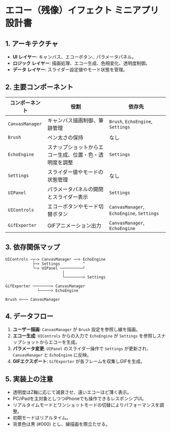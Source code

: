 # エコー（残像）イフェクト ミニアプリ 設計書

## 1. アーキテクチャ
- **UI レイヤー**: キャンバス、エコーボタン、パラメータパネル。
- **ロジック レイヤー**: 描画処理、エコー生成、色相変化、透明度制御。
- **データ レイヤー**: スライダー設定値やモード状態を管理。

## 2. 主要コンポーネント
| コンポーネント | 役割 | 依存先 |
|---------------|------|--------|
| `CanvasManager` | キャンバス描画制御、筆跡管理 | `Brush`, `EchoEngine`, `Settings` |
| `Brush` | ペン太さの保持 | なし |
| `EchoEngine` | スナップショットからエコー生成、位置・色・透明度を調整 | `Settings` |
| `Settings` | スライダー値やモードの状態管理 | なし |
| `UIPanel` | パラメータパネルの開閉とスライダー表示 | `Settings` |
| `UIControls` | エコーボタンやモード切替ボタン | `CanvasManager`, `EchoEngine`, `Settings` |
| `GifExporter` | GIFアニメーション出力 | `CanvasManager`, `EchoEngine` |

## 3. 依存関係マップ
```
UIControls ─┬─> CanvasManager ──> EchoEngine
            ├─> Settings          ^
            └─> UIPanel ──────────┘
                         |
                         └────────> Settings

GifExporter ────────> CanvasManager
              └─────> EchoEngine

Brush <─── CanvasManager
```

## 4. データフロー
1. **ユーザー描画**: `CanvasManager` が `Brush` 設定を参照し線を描画。
2. **エコー生成**: `UIControls` からの入力で `EchoEngine` が `Settings` を参照しスナップショットからエコーを生成。
3. **パラメータ変更**: `UIPanel` のスライダー操作で `Settings` が更新され、`CanvasManager` と `EchoEngine` に反映。
4. **GIFエクスポート**: `GifExporter` が各フレームを収集しGIFを生成。

## 5. 実装上の注意
- 透明度はZ軸に応じて減衰させ、遠いエコーほど薄く表示。
- PC/iPadを主対象としつつiPhoneでも操作できるレスポンシブUI。
- リアルタイムモードとワンショットモードの切替によりパフォーマンスを調整。
- 初期モードはリアルタイム。
- 背景色は黒 (#000) とし、線描画を際立たせる。
